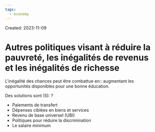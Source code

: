 ```yaml
---
tags:
  - economy
---
```

Created: 2023-11-09

# Autres politiques visant à réduire la pauvreté, les inégalités de revenus et les inégalités de richesse

L'inégalité des chances peut être combattue en:: augmentant les opportunités disponibles pour une bonne éducation.
<!--SR:!2024-02-06,54,250-->

Des solutions sont (5):
?
- Paiements de transfert
- Dépenses ciblées en biens et services
- Revenu de base universel (UBI)
- Politiques pour réduire la discrimination
- Le salaire minimum
<!--SR:!2024-02-20,19,150-->